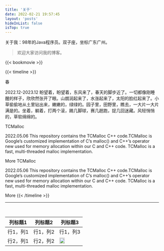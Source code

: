 ```yaml
---
title: '关于'
date: 2022-02-21 19:57:45
layout: 'posts'
hideInList: false
isTop: true
---
```


关于我：98年的Java程序员。双子座，坐标广东广州。

> 欢迎大家访问我的博客。




{{< bookmovie >}}


{{< timeline >}}

春

2022.12-2023.12
盼望着，盼望着，东风来了，春天的脚步近了。一切都像刚睡醒的样子，欣欣然张开了眼。山朗润起来了，水涨起来了，太阳的脸红起来了。小草偷偷地从土里钻出来，嫩嫩的，绿绿的。园子里，田野里，瞧去，一大片一大片满是的。坐着，躺着，打两个滚，踢几脚球，赛几趟跑，捉几回迷藏。风轻悄悄的，草软绵绵的。

TCMalloc

2022.05.06
This repository contains the TCMalloc C++ code.TCMalloc is Google’s customized implementation of C’s malloc() and C++’s operator new used for memory allocation within our C and C++ code. TCMalloc is a fast, multi-threaded malloc implementation.

More
TCMalloc

2022.05.06
This repository contains the TCMalloc C++ code.TCMalloc is Google’s customized implementation of C’s malloc() and C++’s operator new used for memory allocation within our C and C++ code. TCMalloc is a fast, multi-threaded malloc implementation.

More
{{< /timeline >}}

---
<table>  
  <thead>  
    <tr>  
      <th>列标题1</th>  
      <th>列标题2</th>  
      <th>列标题3</th>  
    </tr>  
  </thead>  
  <tbody>  
    <tr>  
      <td>行1，列1</td>  
      <td>行1，列2</td>  
      <td>行1，列3</td>  
    </tr>  
    <tr>  
      <td>行2，列1</td>  
      <td>行2，列2</td>  
      <td><img src="http://static.runoob.com/images/runoob-logo.png" width="50%"></td>  
    </tr>  
  </tbody>  
</table>


